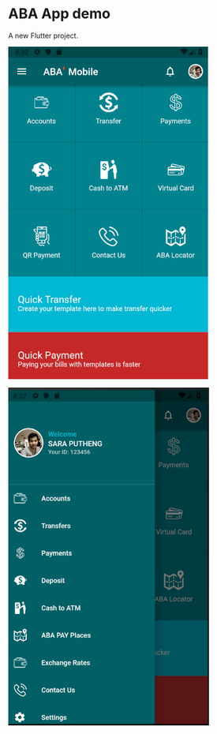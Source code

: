 # ABA App demo

A new Flutter project.

![alt text](https://raw.githubusercontent.com/putheng/flutter-demo-aba/master/Screenshot_1.png)

![alt text](https://raw.githubusercontent.com/putheng/flutter-demo-aba/master/Screenshot_2.png)